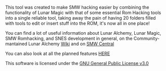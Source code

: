 This tool was created to make SMW hacking easier by combining the functionality of Lunar Magic with that of some essential Rom Hacking tools into a single reliable tool, taking away the pain of having 20 folders filled with tools to edit or insert stuff into the ROM, it's now all in one place!

You can find a lot of useful information about Lunar Alchemy, Lunar Magic, SMW Romhacking, and SNES development in general, on the Community-mantained Lunar Alchemy [Wiki](https://github.com/Vawlpe/Lunar-Alchemy/wiki) and on [SMW Central](https://www.smwcentral.net/)

You can also look at all the  planned features [HERE](https://docs.google.com/document/d/1HrlVJWKCjPcVIAoZXt8xTMONgAhpVZv2Sf5ueRBPmnY/edit?usp=sharing)


This software is licensed under the [GNU General Public License v3.0](/LICENSE.md)
